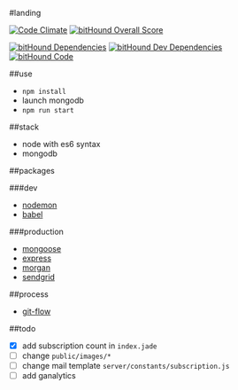 #landing

[![Code Climate](https://codeclimate.com/github/retournelamphi/landing/badges/gpa.svg)](https://codeclimate.com/github/retournelamphi/landing)
[![bitHound Overall Score](https://www.bithound.io/github/retournelamphi/landing/badges/score.svg)](https://www.bithound.io/github/retournelamphi/landing)

[![bitHound Dependencies](https://www.bithound.io/github/retournelamphi/landing/badges/dependencies.svg)](https://www.bithound.io/github/retournelamphi/landing/master/dependencies/npm)
[![bitHound Dev Dependencies](https://www.bithound.io/github/retournelamphi/landing/badges/devDependencies.svg)](https://www.bithound.io/github/retournelamphi/landing/master/dependencies/npm)
[![bitHound Code](https://www.bithound.io/github/retournelamphi/landing/badges/code.svg)](https://www.bithound.io/github/retournelamphi/landing)

##use

- `npm install`
- launch mongodb
- `npm run start`

##stack

- node with es6 syntax
- mongodb

##packages

###dev

- [nodemon](http://nodemon.io/)
- [babel](https://www.npmjs.com/package/babel)

###production

- [mongoose](http://mongoosejs.com/)
- [express](https://www.npmjs.com/package/express)
- [morgan](https://www.npmjs.com/package/morgan)
- [sendgrid](https://www.npmjs.com/package/sendgrid)

##process

- [git-flow](https://github.com/nvie/gitflow)

##todo

- [x] add subscription count in `index.jade`
- [ ] change `public/images/*`
- [ ] change mail template `server/constants/subscription.js`
- [ ] add ganalytics
